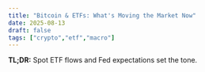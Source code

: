 ```yaml
---
title: "Bitcoin & ETFs: What's Moving the Market Now"
date: 2025-08-13
draft: false
tags: ["crypto","etf","macro"]
---
```

**TL;DR:** Spot ETF flows and Fed expectations set the tone.
